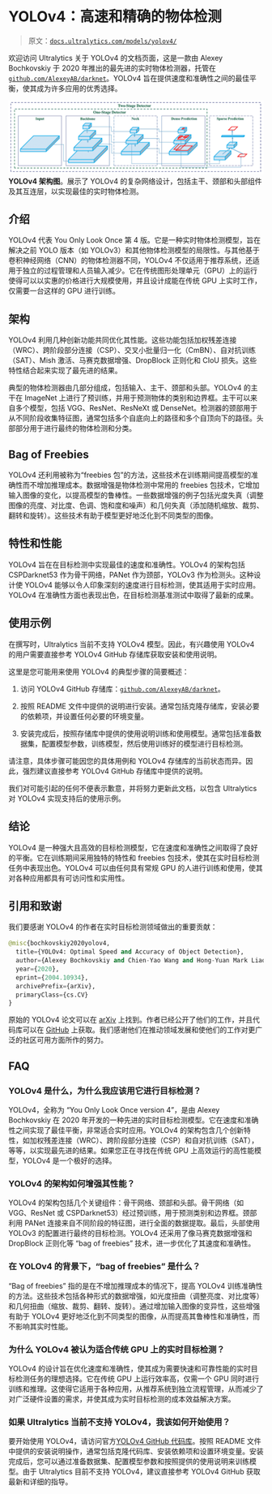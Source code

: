 # YOLOv4：高速和精确的物体检测

> 原文：[`docs.ultralytics.com/models/yolov4/`](https://docs.ultralytics.com/models/yolov4/)

欢迎访问 Ultralytics 关于 YOLOv4 的文档页面，这是一款由 Alexey Bochkovskiy 于 2020 年推出的最先进的实时物体检测器，托管在[`github.com/AlexeyAB/darknet`](https://github.com/AlexeyAB/darknet)。YOLOv4 旨在提供速度和准确性之间的最佳平衡，使其成为许多应用的优秀选择。

![YOLOv4 架构图](img/061ca1dd8072de2fda4f60564bb8a6f7.png) **YOLOv4 架构图**。展示了 YOLOv4 的复杂网络设计，包括主干、颈部和头部组件及其互连层，以实现最佳的实时物体检测。

## 介绍

YOLOv4 代表 You Only Look Once 第 4 版。它是一种实时物体检测模型，旨在解决之前 YOLO 版本（如 YOLOv3）和其他物体检测模型的局限性。与其他基于卷积神经网络（CNN）的物体检测器不同，YOLOv4 不仅适用于推荐系统，还适用于独立的过程管理和人员输入减少。它在传统图形处理单元（GPU）上的运行使得可以以实惠的价格进行大规模使用，并且设计成能在传统 GPU 上实时工作，仅需要一台这样的 GPU 进行训练。

## 架构

YOLOv4 利用几种创新功能共同优化其性能。这些功能包括加权残差连接（WRC）、跨阶段部分连接（CSP）、交叉小批量归一化（CmBN）、自对抗训练（SAT）、Mish 激活、马赛克数据增强、DropBlock 正则化和 CIoU 损失。这些特性结合起来实现了最先进的结果。

典型的物体检测器由几部分组成，包括输入、主干、颈部和头部。YOLOv4 的主干在 ImageNet 上进行了预训练，并用于预测物体的类别和边界框。主干可以来自多个模型，包括 VGG、ResNet、ResNeXt 或 DenseNet。检测器的颈部用于从不同阶段收集特征图，通常包括多个自底向上的路径和多个自顶向下的路径。头部部分用于进行最终的物体检测和分类。

## Bag of Freebies

YOLOv4 还利用被称为“freebies 包”的方法，这些技术在训练期间提高模型的准确性而不增加推理成本。数据增强是物体检测中常用的 freebies 包技术，它增加输入图像的变化，以提高模型的鲁棒性。一些数据增强的例子包括光度失真（调整图像的亮度、对比度、色调、饱和度和噪声）和几何失真（添加随机缩放、裁剪、翻转和旋转）。这些技术有助于模型更好地泛化到不同类型的图像。

## 特性和性能

YOLOv4 旨在在目标检测中实现最佳的速度和准确性。YOLOv4 的架构包括 CSPDarknet53 作为骨干网络，PANet 作为颈部，YOLOv3 作为检测头。这种设计使 YOLOv4 能够以令人印象深刻的速度进行目标检测，使其适用于实时应用。YOLOv4 在准确性方面也表现出色，在目标检测基准测试中取得了最新的成果。

## 使用示例

在撰写时，Ultralytics 当前不支持 YOLOv4 模型。因此，有兴趣使用 YOLOv4 的用户需要直接参考 YOLOv4 GitHub 存储库获取安装和使用说明。

这里是您可能用来使用 YOLOv4 的典型步骤的简要概述：

1.  访问 YOLOv4 GitHub 存储库：[`github.com/AlexeyAB/darknet`](https://github.com/AlexeyAB/darknet)。

1.  按照 README 文件中提供的说明进行安装。通常包括克隆存储库，安装必要的依赖项，并设置任何必要的环境变量。

1.  安装完成后，按照存储库中提供的使用说明训练和使用模型。通常包括准备数据集，配置模型参数，训练模型，然后使用训练好的模型进行目标检测。

请注意，具体步骤可能因您的具体用例和 YOLOv4 存储库的当前状态而异。因此，强烈建议直接参考 YOLOv4 GitHub 存储库中提供的说明。

我们对可能引起的任何不便表示歉意，并将努力更新此文档，以包含 Ultralytics 对 YOLOv4 实现支持后的使用示例。

## 结论

YOLOv4 是一种强大且高效的目标检测模型，它在速度和准确性之间取得了良好的平衡。它在训练期间采用独特的特性和 freebies 包技术，使其在实时目标检测任务中表现出色。YOLOv4 可以由任何具有常规 GPU 的人进行训练和使用，使其对各种应用都具有可访问性和实用性。

## 引用和致谢

我们要感谢 YOLOv4 的作者在实时目标检测领域做出的重要贡献：

```py
@misc{bochkovskiy2020yolov4,
  title={YOLOv4: Optimal Speed and Accuracy of Object Detection},
  author={Alexey Bochkovskiy and Chien-Yao Wang and Hong-Yuan Mark Liao},
  year={2020},
  eprint={2004.10934},
  archivePrefix={arXiv},
  primaryClass={cs.CV}
} 
```

原始的 YOLOv4 论文可以在 [arXiv](https://arxiv.org/abs/2004.10934) 上找到。作者已经公开了他们的工作，并且代码库可以在 [GitHub](https://github.com/AlexeyAB/darknet) 上获取。我们感谢他们在推动领域发展和使他们的工作对更广泛的社区可用方面所作的努力。

## FAQ

### YOLOv4 是什么，为什么我应该用它进行目标检测？

YOLOv4，全称为 “You Only Look Once version 4”，是由 Alexey Bochkovskiy 在 2020 年开发的一种先进的实时目标检测模型。它在速度和准确性之间实现了最佳平衡，非常适合实时应用。YOLOv4 的架构包含几个创新特性，如加权残差连接（WRC）、跨阶段部分连接（CSP）和自对抗训练（SAT），等等，以实现最先进的结果。如果您正在寻找在传统 GPU 上高效运行的高性能模型，YOLOv4 是一个极好的选择。

### YOLOv4 的架构如何增强其性能？

YOLOv4 的架构包括几个关键组件：骨干网络、颈部和头部。骨干网络（如 VGG、ResNet 或 CSPDarknet53）经过预训练，用于预测类别和边界框。颈部利用 PANet 连接来自不同阶段的特征图，进行全面的数据提取。最后，头部使用 YOLOv3 的配置进行最终的目标检测。YOLOv4 还采用了像马赛克数据增强和 DropBlock 正则化等 “bag of freebies” 技术，进一步优化了其速度和准确性。

### 在 YOLOv4 的背景下，“bag of freebies” 是什么？

“Bag of freebies” 指的是在不增加推理成本的情况下，提高 YOLOv4 训练准确性的方法。这些技术包括各种形式的数据增强，如光度扭曲（调整亮度、对比度等）和几何扭曲（缩放、裁剪、翻转、旋转）。通过增加输入图像的变异性，这些增强有助于 YOLOv4 更好地泛化到不同类型的图像，从而提高其鲁棒性和准确性，而不影响其实时性能。

### 为什么 YOLOv4 被认为适合传统 GPU 上的实时目标检测？

YOLOv4 的设计旨在优化速度和准确性，使其成为需要快速和可靠性能的实时目标检测任务的理想选择。它在传统 GPU 上运行效率高，仅需一个 GPU 同时进行训练和推理。这使得它适用于各种应用，从推荐系统到独立流程管理，从而减少了对广泛硬件设置的需求，并使其成为实时目标检测的成本效益解决方案。

### 如果 Ultralytics 当前不支持 YOLOv4，我该如何开始使用？

要开始使用 YOLOv4，请访问官方[YOLOv4 GitHub 代码库](https://github.com/AlexeyAB/darknet)。按照 README 文件中提供的安装说明操作，通常包括克隆代码库、安装依赖项和设置环境变量。安装完成后，您可以通过准备数据集、配置模型参数和按照提供的使用说明来训练模型。由于 Ultralytics 目前不支持 YOLOv4，建议直接参考 YOLOv4 GitHub 获取最新和详细的指导。
